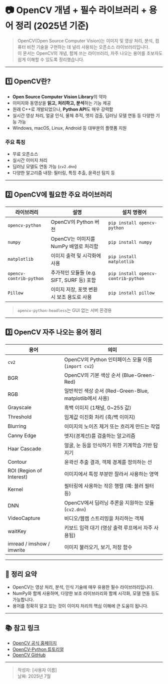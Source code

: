 
# 📷 OpenCV 개념 + 필수 라이브러리 + 용어 정리 (2025년 기준)

> OpenCV(Open Source Computer Vision)는 이미지 및 영상 처리, 분석, 컴퓨터 비전 기술을 구현하는 데 널리 사용되는 오픈소스 라이브러리입니다.  
> 이 문서는 OpenCV의 개념, 함께 쓰는 라이브러리, 자주 나오는 용어를 초보자도 쉽게 이해할 수 있도록 정리했습니다.

---

## 1️⃣ OpenCV란?

- **Open Source Computer Vision Library**의 약자
- 이미지와 동영상을 **읽고, 처리하고, 분석**하는 기능 제공
- 원래 C++로 개발되었으나, **Python API**도 매우 강력함
- 실시간 영상 처리, 얼굴 인식, 물체 추적, 엣지 검출, 딥러닝 모델 연동 등 다양한 기능 가능
- Windows, macOS, Linux, Android 등 대부분의 플랫폼 지원

### 주요 특징
- 무료 오픈소스
- 실시간 이미지 처리
- 딥러닝 모델도 연동 가능 (`cv2.dnn`)
- 다양한 알고리즘 내장: 필터링, 특징 추출, 윤곽선 탐지 등

---

## 2️⃣ OpenCV에 필요한 주요 라이브러리

| 라이브러리 | 설명 | 설치 명령어 |
|-----------|------|--------------|
| `opencv-python` | OpenCV의 Python 버전 | `pip install opencv-python` |
| `numpy` | OpenCV는 이미지를 NumPy 배열로 처리함 | `pip install numpy` |
| `matplotlib` | 이미지 출력 및 시각화에 사용 | `pip install matplotlib` |
| `opencv-contrib-python` | 추가적인 모듈들 (e.g. SIFT, SURF 등) 포함 | `pip install opencv-contrib-python` |
| `Pillow` | 이미지 저장, 포맷 변환 시 보조 용도로 사용 | `pip install pillow` |

> `opencv-python-headless`는 GUI 없는 서버 환경용

---

## 3️⃣ OpenCV 자주 나오는 용어 정리

| 용어 | 의미 |
|------|------|
| `cv2` | OpenCV의 Python 인터페이스 모듈 이름 (`import cv2`) |
| BGR | OpenCV의 기본 색상 순서 (Blue-Green-Red) |
| RGB | 일반적인 색상 순서 (Red-Green-Blue, matplotlib에서 사용) |
| Grayscale | 흑백 이미지 (1채널, 0~255 값) |
| Threshold | 임계값 이진화 처리 (흑/백 이미지) |
| Blurring | 이미지의 노이즈 제거 또는 흐리게 만드는 작업 |
| Canny Edge | 엣지(경계선)를 검출하는 알고리즘 |
| Haar Cascade | 얼굴, 눈 등을 인식하기 위한 기계학습 기반 탐지기 |
| Contour | 윤곽선 추출 결과, 객체 경계를 정의하는 선 |
| ROI (Region of Interest) | 이미지에서 특정 부분만 잘라서 사용하는 영역 |
| Kernel | 필터링에 사용하는 작은 행렬 (예: 블러 필터 등) |
| DNN | OpenCV에서 딥러닝 추론을 지원하는 모듈 (`cv2.dnn`) |
| VideoCapture | 비디오/웹캠 스트리밍을 처리하는 객체 |
| waitKey | 키보드 입력 대기 (영상 출력 루프에서 자주 사용됨) |
| imread / imshow / imwrite | 이미지 불러오기, 보기, 저장 함수 |

---

## 📝 정리 요약

- OpenCV는 영상 처리, 분석, 인식 기술에 매우 유용한 필수 라이브러리입니다.
- NumPy와 함께 사용하며, 다양한 보조 라이브러리와 함께 시각화, 모델 연동 등도 가능합니다.
- 용어를 정확히 알고 있는 것이 이미지 처리의 핵심 이해에 큰 도움이 됩니다.

---

## 📚 참고 링크

- [OpenCV 공식 홈페이지](https://opencv.org/)
- [OpenCV-Python 튜토리얼](https://docs.opencv.org/master/d6/d00/tutorial_py_root.html)
- [OpenCV GitHub](https://github.com/opencv/opencv)

---

> 작성자: [사용자 이름]  
> 날짜: 2025년 7월
